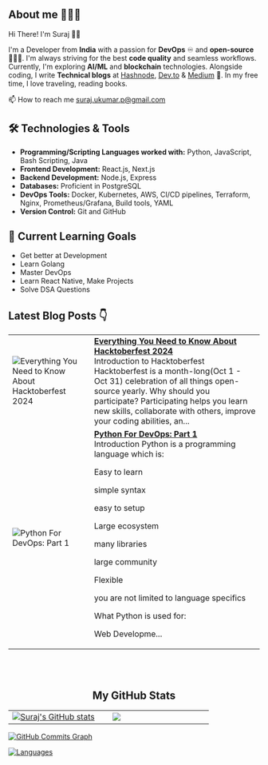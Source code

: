 <!-- Visitors counter 

<p align="left" > <img src="https://komarev.com/ghpvc/?username=Suraj-kumar00&label=Profile%20views&color=0e75b6&style=flat" alt="Suraj-kumar00" /> </p>
-->

## About me 🧑🏻‍💻

Hi There! I'm Suraj 👋🏻

I'm a Developer from **India** with a passion for **DevOps** ♾️ and **open-source** 🧑🏻‍💻. I'm always striving for the best **code quality** and seamless workflows. Currently, I'm exploring **AI/ML** and **blockchain** technologies. Alongside coding, I write **Technical blogs** at [Hashnode](https://surajk00.hashnode.dev/), [Dev.to](https://dev.to/surajkumar00) & [Medium](https://medium.com/@Suraj-kumar00) 📝. In my free time, I love traveling, reading books.

📫 How to reach me [suraj.ukumar.p@gmail.com](mailto:suraj.ukumar.p@gmail.com)

## 🛠️ Technologies & Tools

- **Programming/Scripting Languages worked with:** Python, JavaScript, Bash Scripting, Java
- **Frontend Development:** React.js, Next.js
- **Backend Development:** Node.js, Express 
- **Databases:** Proficient in PostgreSQL
- **DevOps Tools:** Docker, Kubernetes, AWS, CI/CD pipelines, Terraform, Nginx, Prometheus/Grafana, Build tools, YAML
- **Version Control:** Git and GitHub
  
## 🌱 Current Learning Goals

- Get better at Development
- Learn Golang
- Master DevOps
- Learn React Native, Make Projects
- Solve DSA Questions


<!-- Read the blogs here on my hashnode profile -->

## Latest Blog Posts 👇

<!-- HASHNODE_BLOG:START -->
<table><tr><td><img src="https://cdn.hashnode.com/res/hashnode/image/upload/v1727507939469/1e20738b-5642-45dd-88ac-f8020d24f28f.png" alt="Everything You Need to Know About Hacktoberfest 2024"></td><td><a href="https://blog.devsuraj.me/everything-you-need-to-know-about-hacktoberfest-2024"><strong>Everything You Need to Know About Hacktoberfest 2024</strong></a><br>Introduction to Hacktoberfest
Hacktoberfest is a month-long(Oct 1 - Oct 31) celebration of all things open-source yearly.
Why should you participate?
Participating helps you learn new skills, collaborate with others, improve your coding abilities, an...</td></tr><tr><td><img src="https://cdn.hashnode.com/res/hashnode/image/upload/v1722795727932/87a45a67-d9e8-42f5-81a0-d56c8ded3cf3.png" alt="Python For DevOps: Part 1"></td><td><a href="https://blog.devsuraj.me/python-for-devops-part-1"><strong>Python For DevOps: Part 1</strong></a><br>Introduction
Python is a programming language which is:

Easy to learn

simple syntax

easy to setup



Large ecosystem

many libraries

large community



Flexible

you are not limited to language specifics



What Python is used for:

Web Developme...</td></tr></table>
<!-- HASHNODE_BLOG:END -->

<br>

<br>

<h2 align="center">My GitHub Stats</h2>
  </div>
  <div align="center">
    <table>
      <tr>
        <td width="45%">
          <a href="http://www.github.com/Suraj-kumar00"><img src="https://github-readme-stats.vercel.app/api?username=Suraj-kumar00&theme=tokyonight&show_icons=true&hide_border=true&count_private=false" alt="Suraj's GitHub stats" /></a> 
        </td>
        <td width="45%">
          <a href="http://www.github.com/Suraj-kumar00"><img src="https://github-readme-streak-stats.herokuapp.com/?user=Suraj-kumar00&theme=tokyonight&hide_border=true" /></a>
    </table>
      </div>
      <a href="http://www.github.com/Suraj-kumar00"><img src="https://github-readme-activity-graph.vercel.app/graph?username=Suraj-kumar00&theme=merko&bg_color=1c1917&color=ffffff&line=0891b2&point=ffffff&area_color=1c1917&area=true&hide_border=true&custom_title=GitHub%20Commits%20Graph" alt="GitHub Commits Graph" /></a>
    </td>
  </tr>

</table>

</div>
      
<a href="http://www.github.com/Suraj-kumar00"><img src="https://github-readme-stats.vercel.app/api/top-langs/?username=Suraj-kumar00&theme=tokyonight&show_icons=true&hide_border=true&layout=compact" alt="Languages" /></a>
</td>
  
 
